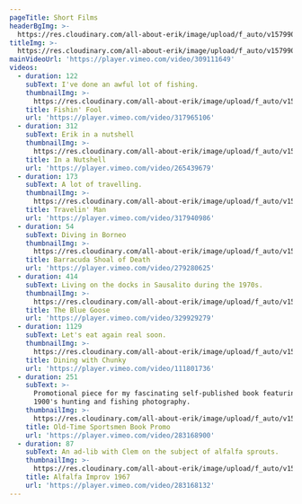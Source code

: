 ```yaml
---
pageTitle: Short Films
headerBgImg: >-
  https://res.cloudinary.com/all-about-erik/image/upload/f_auto/v1579900417/Short%20Films/title-bg-barracuda_cropped_ckym2i.jpg
titleImg: >-
  https://res.cloudinary.com/all-about-erik/image/upload/f_auto/v1579900458/Short%20Films/short-films_e2hric.png
mainVideoUrl: 'https://player.vimeo.com/video/309111649'
videos:
  - duration: 122
    subText: I've done an awful lot of fishing.
    thumbnailImg: >-
      https://res.cloudinary.com/all-about-erik/image/upload/f_auto/v1579900417/Short%20Films/01-perch-string_ijrytl.jpg
    title: Fishin' Fool
    url: 'https://player.vimeo.com/video/317965106'
  - duration: 312
    subText: Erik in a nutshell
    thumbnailImg: >-
      https://res.cloudinary.com/all-about-erik/image/upload/f_auto/v1579900417/Short%20Films/02-cascade5_kc8zbj.jpg
    title: In a Nutshell
    url: 'https://player.vimeo.com/video/265439679'
  - duration: 173
    subText: A lot of travelling.
    thumbnailImg: >-
      https://res.cloudinary.com/all-about-erik/image/upload/f_auto/v1579900417/Short%20Films/03-bamian_ru6osw.jpg
    title: Travelin' Man
    url: 'https://player.vimeo.com/video/317940986'
  - duration: 54
    subText: Diving in Borneo
    thumbnailImg: >-
      https://res.cloudinary.com/all-about-erik/image/upload/f_auto/v1579900417/Short%20Films/04-erik-scuba_grnhm4.jpg
    title: Barracuda Shoal of Death
    url: 'https://player.vimeo.com/video/279280625'
  - duration: 414
    subText: Living on the docks in Sausalito during the 1970s.
    thumbnailImg: >-
      https://res.cloudinary.com/all-about-erik/image/upload/f_auto/v1579900417/Short%20Films/05-bluegoose_yzxbxs.jpg
    title: The Blue Goose
    url: 'https://player.vimeo.com/video/329929279'
  - duration: 1129
    subText: Let's eat again real soon.
    thumbnailImg: >-
      https://res.cloudinary.com/all-about-erik/image/upload/f_auto/v1579900417/Short%20Films/06-diningwithchunky_iozq6g.jpg
    title: Dining with Chunky
    url: 'https://player.vimeo.com/video/111801736'
  - duration: 251
    subText: >-
      Promotional piece for my fascinating self-published book featuring early
      1900's hunting and fishing photography.
    thumbnailImg: >-
      https://res.cloudinary.com/all-about-erik/image/upload/f_auto/v1579900417/Short%20Films/07-573-thumbnail_z7ouo6.jpg
    title: Old-Time Sportsmen Book Promo
    url: 'https://player.vimeo.com/video/283168900'
  - duration: 87
    subText: An ad-lib with Clem on the subject of alfalfa sprouts.
    thumbnailImg: >-
      https://res.cloudinary.com/all-about-erik/image/upload/f_auto/v1579900417/Short%20Films/08-alfalfasprout_qxs7bs.jpg
    title: Alfalfa Improv 1967
    url: 'https://player.vimeo.com/video/283168132'
---
```


